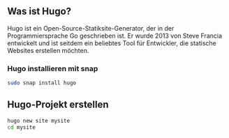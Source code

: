 ## Was ist Hugo?
Hugo ist ein Open-Source-Statiksite-Generator, der in der Programmiersprache Go geschrieben ist. Er wurde 2013 von Steve Francia entwickelt und ist seitdem ein beliebtes Tool für Entwickler, die statische Websites erstellen möchten.
### Hugo installieren mit snap
```bash
sudo snap install hugo
```


## Hugo-Projekt erstellen
```bash
hugo new site mysite
cd mysite
```